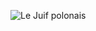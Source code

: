![Le Juif polonais](https://upload.wikimedia.org/wikipedia/commons/thumb/d/d5/Vincent_van_Gogh_-_Wheatfield_with_a_reaper_-_Google_Art_Project.jpg/400px-Vincent_van_Gogh_-_Wheatfield_with_a_reaper_-_Google_Art_Project.jpg)